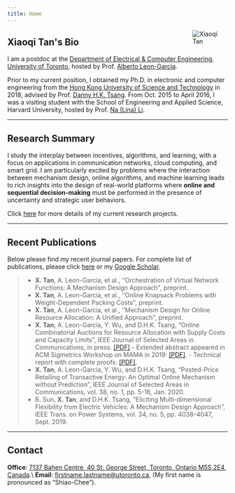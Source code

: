 ```yaml
---
title: Home
---
```



[<img src="/img/xiaoqi.png" style="max-width:16%;min-width:60px;float:right" alt="Xiaoqi Tan" />](https://xiaoqitan.org)

## Xiaoqi Tan's Bio

I am a postdoc at the [Department of Electrical & Computer Engineering](https://www.ece.utoronto.ca), [University of Toronto](https://utoronto.ca), hosted by Prof. [Alberto Leon-Garcia](https://www.nal.utoronto.ca/). 

Prior to my current position, I obtained my Ph.D. in electronic and computer engineering from the [Hong Kong University of Science and Technology](https://www.ust.hk/) in 2018, advised by Prof. [Danny H.K. Tsang](https://eetsang.home.ece.ust.hk/).  From Oct. 2015 to April 2016, I was a visiting student with the School of Engineering and Applied Science, Harvard University, hosted by Prof. [Na (Lina) Li](https://nali.seas.harvard.edu/).

---
## Research Summary

I study the interplay between incentives, algorithms, and learning, with a focus on applications in communication networks,  cloud computing, and smart grid. I am particularly excited by problems where the interaction between mechanism design, online algorithms, and machine learning leads to rich insights into the design of real-world platforms where **online and sequential decision-making** must be performed in the presence of uncertainty and strategic user behaviors.

Click [here](/research) for more details of my current research projects.

---
## Recent Publications

Below please find my recent journal papers. For complete list of publications, please click [here](/publications) or my [Google Scholar](https://scholar.google.com/citations?user=drR_WcAAAAAJ&hl=en/).

> - **X. Tan**, A. Leon-Garcia, et al., ‘‘Orchestration of Virtual Network Functions: A Mechanism Design Approach", preprint.
> - **X. Tan**, A. Leon-Garcia, et al., ‘‘Online Knapsack Problems with Weight-Dependent Packing Costs", preprint.
> - **X. Tan**, A. Leon-Garcia, et al., ‘‘Mechanism Design for Online Resource Allocation: A Unified Approach", preprint.
> - **X. Tan**, A. Leon-Garcia, Y. Wu, and D.H.K. Tsang, “Online Combinatorial Auctions for Resource Allocation with Supply Costs and Capacity Limits”, IEEE Journal of Selected Areas in Communications, in press. [[PDF]](/documents/OCA-JSAC-2020.pdf)
    - Extended abstract appeared in ACM Sigmetrics Workshop on MAMA in 2019: [[PDF]](https://www.sigmetrics.org/mama/abstracts/Tan.pdf).
    - Technical report with complete proofs: [[PDF]](/documents/jsac_sdp_report.pdf). 
> - **X. Tan**, A. Leon-Garcia, Y. Wu, and D.H.K. Tsang, “Posted-Price Retailing of Transactive Energy: An Optimal Online Mechanism without Prediction”, IEEE Journal of Selected Areas in Communications, vol. 38, no. 1, pp. 5-16, Jan. 2020.
> - B. Sun, **X. Tan**, and D.H.K. Tsang, “Eliciting Multi-dimensional Flexibility from Electric Vehicles: A Mechanism Design Approach”, IEEE Trans. on Power Systems, vol. 34, no. 5, pp. 4038–4047, Sept. 2019.

---
## Contact
 
**Office**: [7137 Bahen Centre, 40 St. George Street, Toronto, Ontario M5S 2E4, Canada](https://goo.gl/maps/vfCbo1zuws5Wspzu8).\\
**Email**: firstname.lastname@utoronto.ca, (My first name is pronounced as “Shiao-Chee”).

